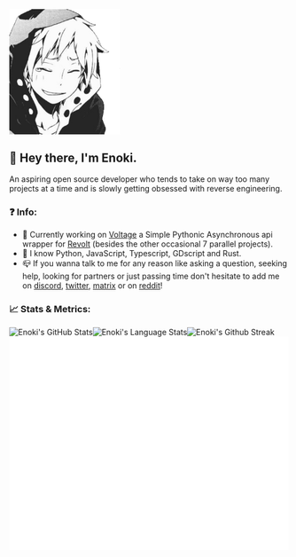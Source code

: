 <img align="center" width=200px src="assets/enoki.png">

## :wave: Hey there, I'm Enoki.

An aspiring open source developer who tends to take on way too many projects at a time and is slowly getting obsessed with reverse engineering.

### :question: Info:
- :rocket: Currently working on [Voltage](https://github.com/EnokiUN/voltage) a Simple Pythonic Asynchronous api wrapper for [Revolt](https://revolt.chat) (besides the other occasional 7 parallel projects).
- :moyai: I know Python, JavaScript, Typescript, GDscript and Rust.
- :mailbox_closed: If you wanna talk to me for any reason like asking a question, seeking help, looking for partners or just passing time don't hesitate to add me on [discord][discord], [twitter][twitter], [matrix][matrix] or on [reddit][reddit]!

### :chart_with_upwards_trend: Stats & Metrics:
<img align="left" alt="Enoki's GitHub Stats" src="https://github-readme-stats.vercel.app/api?username=EnokiUN&show_icons=true&hide_border=true&theme=tokyonight&include_all_commits=true&count_private=true" />
<img align="left" alt="Enoki's Language Stats" src="https://github-readme-stats.vercel.app/api/top-langs/?username=EnokiUN&hide_border=true&theme=tokyonight" />
<img align="left" alt="Enoki's Github Streak" src="https://github-readme-streak-stats.herokuapp.com/?user=EnokiUN&theme=tokyonight&hide_border=true&stroke=1a1b27" />
<img align="left" alt="Enoki's GitHub Metrics" src="github-metrics.svg" />

[discord]: https://discordapp.com/users/559226493553737740/
[reddit]: https://www.reddit.com/u/EnokiUN/
[matrix]: https://matrix.to/#/@enokun:matrix.org/
[twitter]: https://twitter.com/EnokiUN/

[voltage]: https://github.com/EnokiUN/voltage/
[python]: https://python.org/
[godot]: https://godotengine.org/
[javascript]: https://javascript.com/
[typescript]: https://typescriptlang.org/
[rust]: https://rust-lang.org/

